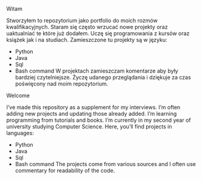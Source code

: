 Witam

Stworzyłem to repozytorium jako portfolio do moich rozmów kwalifikacyjnych.
Staram się często wrzucać nowe projekty oraz uaktualniać te które już dodałem.
Uczę się programowania z kursów oraz książek jak i na studiach.
Zamieszczone tu projekty są w języku:
- Python
- Java
- Sql
- Bash command
W projektach zamieszczam komentarze aby były bardziej czytelniejsze.
Życzę udanego przeglądania i dziękuje za czas poświęcony nad moim repozytorium.


Welcome

I’ve made this repository as a supplement for my interviews. 
I’m often adding new projects and updating those already added.
I’m learning programming from tutorials and books. 
I’m currently in my second year of university studying Computer Science.
Here, you’ll find projects in languages:
- Python
- Java
- Sql
- Bash command
The projects come from various sources and I often use commentary for readability of the code.
